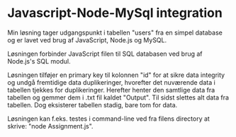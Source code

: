 # Javascript-Node-MySql integration

Min løsning tager udgangspunkt i tabellen "users" fra en simpel database og er lavet ved brug af JavaScript, Node.js og MySQL.

Løsningen forbinder JavaScript filen til SQL databasen ved brug af Node.js's SQL modul.

Løsningen tilføjer en primary key til kolonnen "id" for at sikre data integrity og undgå fremtidige data duplikeringer, hvorefter det nuværende data i tabellen tjekkes for duplikeringer.
Herefter henter den samtlige data fra tabellen og gemmer dem i .txt fil kaldet "Output".
Til sidst slettes alt data fra tabellen. Dog eksisterer tabellen stadig, bare tom for data.

Løsningen kan f.eks. testes i command-line ved fra filens directory at skrive: "node Assignment.js".
